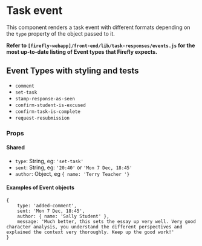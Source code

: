 <div data-ff_module-task-event=""/>



# Task event

This component renders a task event with different formats depending on the `type` property of the object passed to it.

**Refer to `[firefly-webapp]/front-end/lib/task-responses/events.js` for the most up-to-date listing of Event types that Firefly expects.**


## Event Types with styling and tests
- `comment`
- `set-task` 
- `stamp-response-as-seen`
- `confirm-student-is-excused`
- `confirm-task-is-complete`
- `request-resubmission`

### Props
#### Shared
- `type`: String, eg: `'set-task'`
- `sent`: String, eg: `'20:40'` or `'Mon 7 Dec, 18:45'`
- `author`: Object, eg `{ name: 'Terry Teacher '}`

#### Examples of Event objects
```
{   
    type: 'added-comment', 
    sent: 'Mon 7 Dec, 18:45', 
    author: { name: 'Sally Student' }, 
    message: 'Much better, this sets the essay up very well. Very good character analysis, you understand the different perspectives and explained the context very thoroughly. Keep up the good work!' 
}
```
